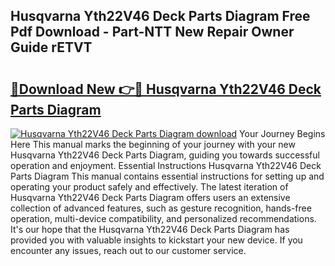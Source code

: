## Husqvarna Yth22V46 Deck Parts Diagram Free Pdf Download - Part-NTT New Repair Owner Guide rETVT

# <h2><a href="http://dfs3vgm.blite.top/?on=Husqvarna+Yth22V46+Deck+Parts+Diagram">🔗Download New 👉🔴 Husqvarna Yth22V46 Deck Parts Diagram</a></h2>

[![Husqvarna Yth22V46 Deck Parts Diagram download](https://i.imgur.com/lujVjoI.png)](http://dfs3vgm.blite.top/?on=Husqvarna+Yth22V46+Deck+Parts+Diagram)
Your Journey Begins Here This manual marks the beginning of your journey with your new Husqvarna Yth22V46 Deck Parts Diagram, guiding you towards successful operation and enjoyment. Essential Instructions Husqvarna Yth22V46 Deck Parts Diagram This manual contains essential instructions for setting up and operating your product safely and effectively. The latest iteration of Husqvarna Yth22V46 Deck Parts Diagram offers users an extensive collection of advanced features, such as gesture recognition, hands-free operation, multi-device compatibility, and personalized recommendations. It's our hope that the Husqvarna Yth22V46 Deck Parts Diagram has provided you with valuable insights to kickstart your new device. If you encounter any issues, reach out to our customer service.
